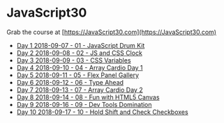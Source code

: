 # JavaScript30
Grab the course at [https://JavaScript30.com](https://JavaScript30.com)

* [Day  1 2018-09-07 - 01 - JavaScript Drum Kit](https://lhpopov.github.io/JavaScript30/01%20-%20JavaScript%20Drum%20Kit/index-START.html)
* [Day  2 2018-09-08 - 02 - JS and CSS Clock](https://lhpopov.github.io/JavaScript30/02%20-%20JS%20and%20CSS%20Clock/index-START.html)
* [Day  3 2018-09-09 - 03 - CSS Variables](https://lhpopov.github.io/JavaScript30/03%20-%20CSS%20Variables/index-START.html)
* [Day  4 2018-09-10 - 04 - Array Cardio Day 1](https://lhpopov.github.io/JavaScript30/04%20-%20Array%20Cardio%20Day%201/index-START.html)
* [Day  5 2018-09-11 - 05 - Flex Panel Gallery](https://lhpopov.github.io/JavaScript30/05%20-%20Flex%20Panel%20Gallery/index-START.html)
* [Day  6 2018-09-12 - 06 - Type Ahead](https://lhpopov.github.io/JavaScript30/06%20-%20Type%20Ahead/index-START.html)
* [Day  7 2018-09-13 - 07 - Array Cardio Day 2]((https://lhpopov.github.io/JavaScript30/07%20-%20Array%20Cardio%20Day%202/index-START.html))
* [Day  8 2018-09-14 - 08 - Fun with HTML5 Canvas]((https://lhpopov.github.io/JavaScript30/08%20-%20Fun%20with%20HTML5%20Canvas/index-START.html))
* [Day  9 2018-09-16 - 09 - Dev Tools Domination]((https://lhpopov.github.io/JavaScript30/09%20-%20Dev%20Tools%20Domination/index-START.html))
* [Day 10 2018-09-17 - 10 - Hold Shift and Check Checkboxes]((https://lhpopov.github.io/JavaScript30/10%20-%20Hold%20Shift%20and%20Check%20Checkboxes/index-START.html))